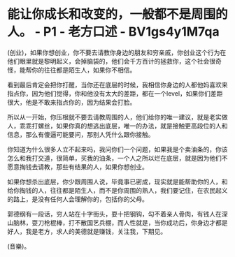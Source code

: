 # 能让你成长和改变的，一般都不是周围的人。 - P1 - 老方口述 - BV1gs4y1M7qa

(创业)，如果你想创业，你不要去请教你身边的朋友和穷亲戚，你创业这个行为在他们眼里就是黎明起义，会掉脑袋的，他们会千方百计的拯救你，这个社会很奇怪，能帮你的往往都是陌生人，如果你不相信。

看到最后肯定会把你打醒，当你还在底层的时候，我相信你身边的人都他妈喜欢来指点你，因为他们觉得，你和他没有太大的差距，都在一个level，如果你们差距很大，他是不敢来指点你的，因为结果会打脸。

所以从一开始，你压根就不要去请教周围的人，他们给你的唯一建议，就是老实做人，乖乖打螺丝，如果你真的想逃出底层，唯一的办法，就是接触更高段位的人和信息，那么有傻逼可能要问，那别人凭什么跟你接触。

你知道为什么很多人立不起来吗，我问你们一个问题，如果我是个卖油条的，你该怎么和我打交道，很简单，买我的油条，一个人之所以烂在底层，就是因为他们不愿意掏钱去请教，那些有结果的人，如果你想创业。

如果你想杀出底层，你少跟周围人说，毕竟事已密成，现实就是能帮助你的人，和给你掏钱的人，往往都是陌生人，而不是你周围的熟人，我们要记住，在农民起义的路上，是没有任何人会理解你的，包括你的父母。

郭德纲有一段话，穷人站在十字街头，耍十把钢钩，勾不着亲人骨肉，有钱人在深山脑林，耍刀枪棍棒，打不散国艺兵棚，而人性就是，当你成功后，你身边才都是好人，我是老方，求人的美德就是赚钱，关注我，下期见。

(音樂)。